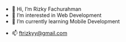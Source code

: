 - 👋 Hi, I’m Rizky Fachurahman
- 👀 I’m interested in Web Development
- 🌱 I’m currently learning Mobile Development
<!-- 💞️ I’m looking to collaborate on -->
- 📫 ftrizkyy@gmail.com
<!--How to reach me -->

<!---
chzkyy/chzkyy is a ✨ special ✨ repository because its `README.md` (this file) appears on your GitHub profile.
You can click the Preview link to take a look at your changes.
--->
